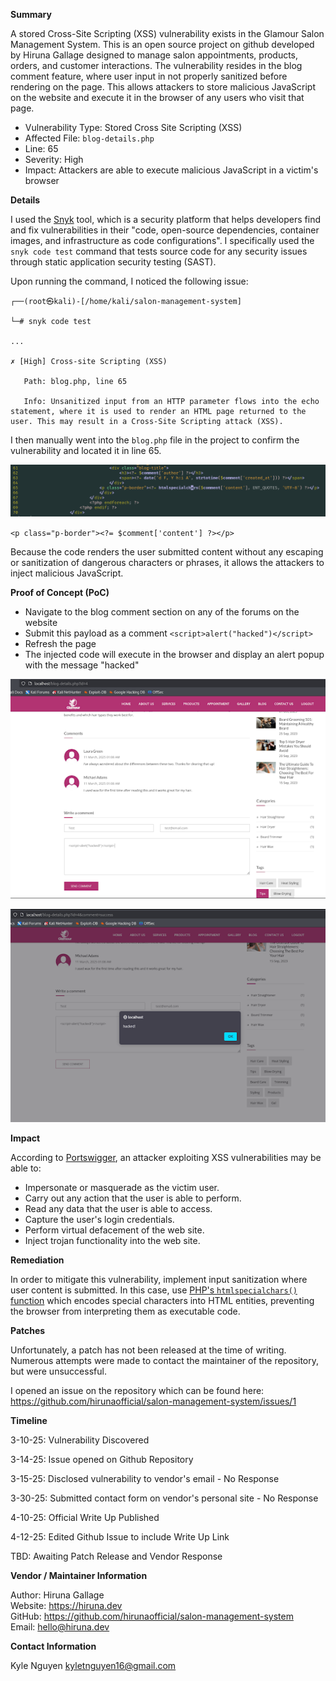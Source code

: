 
**Summary**

A stored Cross-Site Scripting (XSS) vulnerability exists in the Glamour Salon Management System. This is an open source project on github developed by Hiruna Gallage designed to manage salon appointments, products, orders, and customer interactions. The vulnerability resides in the blog comment feature, where user input in not properly sanitized before rendering on the page. This allows attackers to store malicious JavaScript on the website and execute it in the browser of any users who visit that page.

- Vulnerability Type: Stored Cross Site Scripting (XSS)
- Affected File: `blog-details.php`
- Line: 65
- Severity: High
- Impact: Attackers are able to execute malicious JavaScript in a victim's browser


**Details**

I used the [Snyk](https://snyk.io/) tool, which is a security platform that helps developers find and fix vulnerabilities in their "code, open-source dependencies, container images, and infrastructure as code configurations". I specifically used the `snyk code test` command that tests source code for any security issues through static application security testing (SAST).

Upon running the command, I noticed the following issue:

```
┌──(root㉿kali)-[/home/kali/salon-management-system]

└─# snyk code test

...

✗ [High] Cross-site Scripting (XSS) 

   Path: blog.php, line 65 

   Info: Unsanitized input from an HTTP parameter flows into the echo statement, where it is used to render an HTML page returned to the user. This may result in a Cross-Site Scripting attack (XSS).
```


I then manually went into the `blog.php` file in the project to confirm the vulnerability and located it in line 65.

![](attachments/VirtualBoxVM_2E1IIXvfaD.png)

`<p class="p-border"><?= $comment['content'] ?></p>`

Because the code renders the user submitted content without any escaping or sanitization of dangerous characters or phrases, it allows the attackers to inject malicious JavaScript.



**Proof of Concept (PoC)**

- Navigate to the blog comment section on any of the forums on the website
- Submit this payload as a comment `<script>alert("hacked")</script>`
- Refresh the page
- The injected code will execute in the browser and display an alert popup with the message "hacked"

![](attachments/Pasted%20image%2020250407212811.png)

![](attachments/Pasted%20image%2020250407212818.png)

**Impact**

According to [Portswigger](https://portswigger.net/web-security/cross-site-scripting/stored), an attacker exploiting XSS vulnerabilities may be able to:
- Impersonate or masquerade as the victim user.
- Carry out any action that the user is able to perform.
- Read any data that the user is able to access.
- Capture the user's login credentials.
- Perform virtual defacement of the web site.
- Inject trojan functionality into the web site.


**Remediation**

In order to mitigate this vulnerability, implement input sanitization where user content is submitted. In this case, use [PHP's `htmlspecialchars()` function](https://www.php.net/manual/en/function.htmlspecialchars.php) which encodes special characters into HTML entities, preventing the browser from interpreting them as executable code.

**Patches**

Unfortunately, a patch has not been released at the time of writing. Numerous attempts were made to contact the maintainer of the repository, but were unsuccessful.

I opened an issue on the repository which can be found here: https://github.com/hirunaofficial/salon-management-system/issues/1


**Timeline**

3-10-25: Vulnerability Discovered

3-14-25: Issue opened on Github Repository

3-15-25: Disclosed vulnerability to vendor's email - No Response

3-30-25: Submitted contact form on vendor's personal site - No Response

4-10-25: Official Write Up Published

4-12-25: Edited Github Issue to include Write Up Link

TBD: Awaiting Patch Release and Vendor Response

**Vendor / Maintainer Information**

Author: Hiruna Gallage  
Website: https://hiruna.dev  
GitHub: https://github.com/hirunaofficial/salon-management-system  
Email: hello@hiruna.dev  


**Contact Information**

Kyle Nguyen
kyletnguyen16@gmail.com
